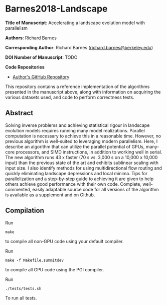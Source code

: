 Barnes2018-Landscape
============================

**Title of Manuscript**:
Accelerating a landscape evolution model with parallelism

**Authors**: Richard Barnes

**Corresponding Author**: Richard Barnes (richard.barnes@berkeley.edu)

**DOI Number of Manuscript**: TODO

**Code Repositories**
 * [Author's GitHub Repository](https://github.com/r-barnes/Barnes2018-Landscape)

This repository contains a reference implementation of the algorithms presented
in the manuscript above, along with information on acquiring the various
datasets used, and code to perform correctness tests.



Abstract
--------

Solving inverse problems and achieving statistical rigour in landscape evolution
models requires running many model realizations. Parallel computation is
necessary to achieve this in a reasonable time. However, no previous algorithm
is well-suited to leveraging modern parallelism. Here, I describe an algorithm
that can utilize the parallel potential of GPUs, many-core processors, and SIMD
instructions, in addition to working well in serial. The new algorithm runs 43 x
faster (70 s vs. 3,000 s on a 10,000 x 10,000 input) than the previous state of
the art and exhibits sublinear scaling with input size. I also identify methods
for using multidirectional flow routing and quickly eliminating landscape
depressions and local minima. Tips for parallelization and a step-by-step guide
to achieving it are given to help others achieve good performance with their own
code. Complete, well-commented, easily adaptable source code for all versions of
the algorithm is available as a supplement and on Github.



Compilation
-----------

Run

    make

to compile all non-GPU code using your default compiler.

Run

    make -f Makefile.summitdev

to compile all GPU code using the PGI compiler.

Run

    ./tests/tests.sh

To run all tests.
